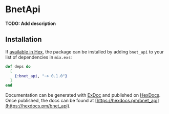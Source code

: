 # BnetApi

**TODO: Add description**

## Installation

If [available in Hex](https://hex.pm/docs/publish), the package can be installed
by adding `bnet_api` to your list of dependencies in `mix.exs`:

```elixir
def deps do
  [
    {:bnet_api, "~> 0.1.0"}
  ]
end
```

Documentation can be generated with [ExDoc](https://github.com/elixir-lang/ex_doc)
and published on [HexDocs](https://hexdocs.pm). Once published, the docs can
be found at [https://hexdocs.pm/bnet_api](https://hexdocs.pm/bnet_api).

